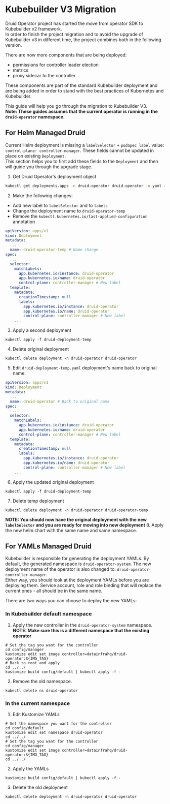 <!--
  ~ Licensed to the Apache Software Foundation (ASF) under one
  ~ or more contributor license agreements.  See the NOTICE file
  ~ distributed with this work for additional information
  ~ regarding copyright ownership.  The ASF licenses this file
  ~ to you under the Apache License, Version 2.0 (the
  ~ "License"); you may not use this file except in compliance
  ~ with the License.  You may obtain a copy of the License at
  ~
  ~   http://www.apache.org/licenses/LICENSE-2.0
  ~
  ~ Unless required by applicable law or agreed to in writing,
  ~ software distributed under the License is distributed on an
  ~ "AS IS" BASIS, WITHOUT WARRANTIES OR CONDITIONS OF ANY
  ~ KIND, either express or implied.  See the License for the
  ~ specific language governing permissions and limitations
  ~ under the License.
  -->

# Kubebuilder V3 Migration

Druid Operator project has started the move from operator SDK to Kubebuilder v2 framework.</br>
In order to finish the project migration and to avoid the upgrade of Kubebuilder v3 in different time,
the project combines both in the following version.

There are now more components that are being deployed:
- permissions for controller leader election
- metrics
- proxy sidecar to the controller

These components are part of the standard Kubebuilder deployment and are being added in order
to stand with the best practices of Kubernetes and Kubebuilder.

This guide will help you go through the migration to Kubebuilder V3.</br>
<b>Note: These guides assumes that the current operator is running in the `druid-operator` namespace.</b>

## For Helm Managed Druid

Current Helm deployment is missing a `labelSelector` + `podSpec label` value: `control-plane: controller-manager`.
These fields cannot be updated in place on existing `Deployment`.</br>
This section helps you to first add these fields to the `Deployment` and then will guide you
through the upgrade stage.

1. Get Druid Operator's deployment object
```bash
kubectl get deployments.apps -n druid-operator druid-operator -o yaml > druid-deployment-temp.yaml
```
2. Make the following changes:
- Add new label to `labelSelector` and to `labels`
- Change the deployment name to `druid-operator-temp`
- Remove the `kubectl.kubernetes.io/last-applied-configuration` annotation
```yaml
apiVersion: apps/v1
kind: Deployment
metadata:
  ...
  name: druid-operator-temp # Name change
spec:
  ...
  selector:
    matchLabels:
      app.kubernetes.io/instance: druid-operator
      app.kubernetes.io/name: druid-operator
      control-plane: controller-manager # New label
  template:
    metadata:
      creationTimestamp: null
      labels:
        app.kubernetes.io/instance: druid-operator
        app.kubernetes.io/name: druid-operator
        control-plane: controller-manager # New label
    ...
```

3. Apply a second deployment
```shell
kubectl apply -f druid-deployment-temp
```

4. Delete original deployment
```shell
kubectl delete deployment -n druid-operator druid-operator
```

5. Edit `druid-deployment-temp.yaml` deployment's name back to original name:
```yaml
apiVersion: apps/v1
kind: Deployment
metadata:
  ...
  name: druid-operator # Back to original name
spec:
  ...
  selector:
    matchLabels:
      app.kubernetes.io/instance: druid-operator
      app.kubernetes.io/name: druid-operator
      control-plane: controller-manager # New label
  template:
    metadata:
      creationTimestamp: null
      labels:
        app.kubernetes.io/instance: druid-operator
        app.kubernetes.io/name: druid-operator
        control-plane: controller-manager # New label
    ...
```

6. Apply the updated original deployment
```shell
kubectl apply -f druid-deployment-temp
```

7. Delete temp deployment
```shell
kubectl delete deployment -n druid-operator druid-operator-temp
```

<b>NOTE: You should now have the original deployment with the new `labelSelector` and you are ready for moving into new deployment</b>
8. Apply the new helm chart with the same name and same namespace.


## For YAMLs Managed Druid
Kubebuilder is responsible for generating the deployment YAMLs. By default, the generated namespace is
`druid-operator-system`. The new deployment name of the operator is also changed to:
`druid-operator-controller-manager`.</br>
Either way, you should look at the deployment YAMLs before you are deploying them.
Service account, role and role binding that will replace the current ones - all should be in the same name. </br>

There are two ways you can choose to deploy the new YAMLs:
### In Kubebuilder default namespace
1. Apply the new controller in the `druid-operator-system` namespace.  
<b>NOTE: Make sure this is a different namespace that the existing operator</b>
```shell
# Set the tag you want for the controller
cd config/manager
kustomize edit set image controller=datainfrahq/druid-operator:${IMG_TAG}
# Back to root and apply
cd ../../
kustomize build config/default | kubectl apply -f -
```
2. Remove the old namespace.
```shell
kubectl delete ns druid-operator
```

### In the current namespace
1. Edit Kustomize YAMLs
```shell
# Set the namespace you want for the controller
cd config/default
kustomize edit set namespace druid-operator
cd ../../
# Set the tag you want for the controller
cd config/manager
kustomize edit set image controller=datainfrahq/druid-operator:${IMG_TAG}
cd ../../
```
2. Apply the YAMLs
```shell
kustomize build config/default | kubectl apply -f -
```
3. Delete the old deployment
```shell
kubectl delete deployment -n druid-operator druid-operator
```